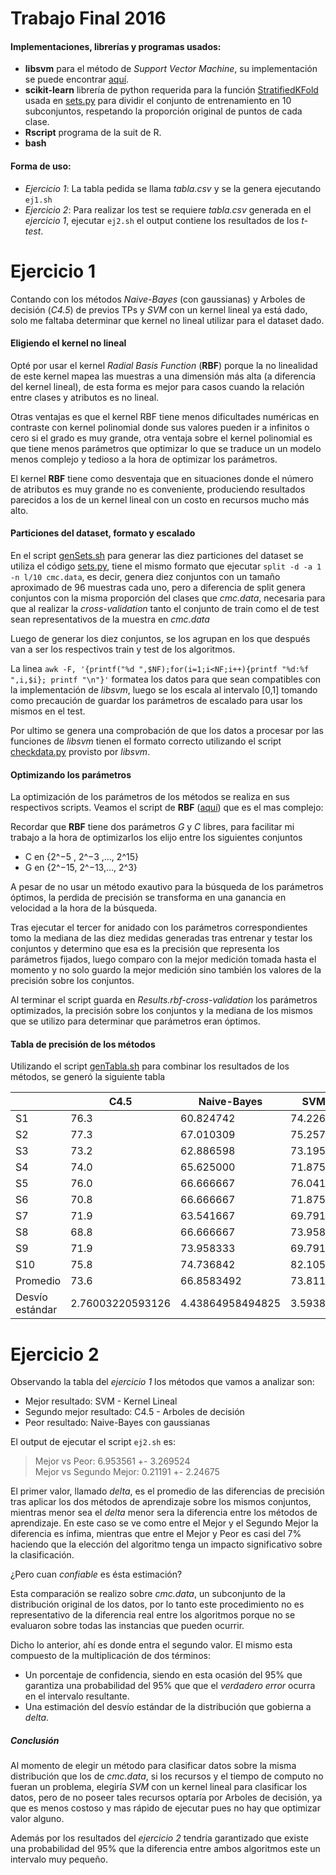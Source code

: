 # Trabajo Final 2016

#### Implementaciones, librerías y programas usados:

* **libsvm** para el método de _Support Vector Machine_, su implementación se
puede encontrar [aquí][libsvm-git].  
* **scikit-learn** librería de python requerida para la función [StratifiedKFold][kfold] usada en [sets.py](dir) para dividir el conjunto de entrenamiento en 10 subconjuntos, respetando la proporción original de puntos de cada clase.
* **Rscript** programa de la suit de R.
* **bash**

#### Forma de uso:
* _Ejercicio 1_: La tabla pedida se llama _tabla.csv_ y se la genera ejecutando
 `ej1.sh`
* _Ejercicio 2_: Para realizar los test se requiere _tabla.csv_ generada en el
 _ejercicio 1_, ejecutar `ej2.sh` el output contiene los resultados de los _t-test_.


Ejercicio 1
===========

Contando con los métodos _Naive-Bayes_ (con gaussianas) y Arboles de decisión (_C4.5_) de previos TPs y _SVM_ con un kernel lineal ya está dado, solo me faltaba determinar que kernel no lineal utilizar para el dataset dado.

#### Eligiendo el kernel no lineal

Opté por usar el kernel _Radial Basis Function_ (**RBF**) porque la no linealidad de este kernel mapea las muestras a una dimensión más alta (a diferencia del kernel lineal), de esta forma es mejor para casos cuando la relación entre clases y atributos es no lineal.

Otras ventajas es que el kernel RBF tiene menos dificultades numéricas en contraste con kernel polinomial donde sus valores pueden ir a infinitos o cero si el grado es muy grande, otra ventaja sobre el kernel polinomial es que tiene menos parámetros que optimizar lo que se traduce un un modelo menos complejo y tedioso a la hora de optimizar los parámetros.

El kernel **RBF** tiene como desventaja que en situaciones donde el número de
atributos es muy grande no es conveniente, produciendo resultados parecidos a los de un kernel lineal con un costo en recursos mucho más alto.

#### Particiones del dataset, formato y escalado

En el script [genSets.sh][genSets] para generar las diez particiones del dataset se utiliza el código [sets.py][setspy], tiene el mismo formato que ejecutar `split -d -a 1 -n l/10 cmc.data`, es decir, genera diez conjuntos con un tamaño aproximado de 96 muestras cada uno, pero a diferencia de split genera conjuntos con la misma proporción del clases que _cmc.data_, necesaria para que al realizar la _cross-validation_ tanto el conjunto de train como el de test sean representativos de la muestra en _cmc.data_

Luego de generar los diez conjuntos, se los agrupan en los que después van a ser los respectivos train y test de los algoritmos.

La linea `awk -F, '{printf("%d ",$NF);for(i=1;i<NF;i++){printf "%d:%f ",i,$i}; printf "\n"}'` formatea los datos para que sean compatibles con la implementación  de _libsvm_, luego se los escala al intervalo [0,1] tomando como precaución de guardar los parámetros de escalado para usar los mismos en el test.

Por ultimo se genera una comprobación de que los datos a procesar por las funciones de  _libsvm_ tienen el formato correcto utilizando el script [checkdata.py][checkdatapy] provisto por _libsvm_.

#### Optimizando los parámetros
La optimización de los parámetros de los métodos se realiza en sus respectivos scripts. Veamos el script de **RBF** ([aquí][rbfsc]) que es el mas complejo:

Recordar que **RBF** tiene dos parámetros _G_ y _C_ libres, para facilitar mi trabajo a la hora de optimizarlos los elijo entre los siguientes conjuntos
* C en {2^−5 , 2^−3 ,..., 2^15}
* G en {2^−15, 2^−13,..., 2^3}

A pesar de no usar un método exautivo para la búsqueda de los parámetros óptimos, la perdida de precisión se transforma en una ganancia en velocidad a la hora de la búsqueda.

Tras ejecutar el tercer for anidado con los parámetros correspondientes tomo la mediana de las diez medidas generadas tras entrenar y testar los conjuntos y determino que esa es la precisión que representa los parámetros fijados, luego comparo con la mejor medición tomada hasta el momento y no solo guardo la mejor medición sino también los valores de la precisión sobre los conjuntos.


Al terminar el script guarda en _Results.rbf-cross-validation_ los parámetros optimizados, la precisión sobre los conjuntos y la mediana de los mismos que se utilizo para determinar que parámetros eran óptimos.

#### Tabla de precisión de los métodos

Utilizando el script [genTabla.sh][genTabla] para combinar los resultados de los métodos, se generó la siguiente tabla

|                 | C4.5             | Naive-Bayes      | SVM - K. Lineal  | SVM - Kernel RBF |
|-----------------|------------------|------------------|------------------|------------------|
| S1              | 76.3             | 60.824742        | 74.2268          | 74.2268          |
| S2              | 77.3             | 67.010309        | 75.2577          | 75.2577          |
| S3              | 73.2             | 62.886598        | 73.1959          | 73.1959          |
| S4              | 74.0             | 65.625000        | 71.875           | 70.8333          |
| S5              | 76.0             | 66.666667        | 76.0417          | 75               |
| S6              | 70.8             | 66.666667        | 71.875           | 73.9583          |
| S7              | 71.9             | 63.541667        | 69.7917          | 73.9583          |
| S8              | 68.8             | 66.666667        | 73.9583          | 70.8333          |
| S9              | 71.9             | 73.958333        | 69.7917          | 67.7083          |
| S10             | 75.8             | 74.736842        | 82.1053          | 80               |
| Promedio        | 73.6             | 66.8583492       | 73.81191         | 73.49719         |
| Desvío estándar | 2.76003220593126 | 4.43864958494825 | 3.59386884551701 | 3.27272550074433 |





Ejercicio 2
===========

Observando la tabla del _ejercicio 1_ los métodos que vamos a analizar son:
* Mejor resultado: SVM - Kernel Lineal
* Segundo mejor resultado: C4.5 - Arboles de decisión
* Peor resultado: Naive-Bayes con gaussianas

El output de ejecutar el script `ej2.sh` es:

>  Mejor vs Peor:  6.953561  +-  3.269524  
>  Mejor vs Segundo Mejor:  0.21191  +-  2.24675

El primer valor, llamado _delta_, es el promedio de las diferencias de precisión tras aplicar los dos métodos de aprendizaje sobre los mismos conjuntos, mientras menor sea el _delta_ menor sera la diferencia entre los métodos de aprendizaje. En este caso se ve como entre el Mejor y el Segundo Mejor la diferencia es ínfima, mientras que entre el Mejor y Peor es casi del 7% haciendo que la elección del algoritmo tenga un impacto significativo sobre la clasificación.

¿Pero cuan _confiable_ es ésta estimación?

Esta comparación se realizo sobre _cmc.data_, un subconjunto de la distribución original de los datos, por lo tanto este procedimiento no es representativo de la diferencia real entre los algoritmos porque no se evaluaron sobre todas las instancias que pueden ocurrir.

Dicho lo anterior, ahí es donde entra el segundo valor. El mismo esta compuesto de la multiplicación de dos términos:
* Un porcentaje de confidencia, siendo en esta ocasión del 95% que garantiza una  probabilidad del 95%  que que el _verdadero error_ ocurra en el intervalo resultante.
* Una estimación del desvío estándar de la distribución que gobierna a _delta_.


##### Conclusión
Al momento de elegir un método para clasificar datos sobre la misma distribución que los de _cmc.data_, si los recursos y el tiempo de computo no fueran un problema, elegiría _SVM_ con un kernel lineal para clasificar los datos, pero de no poseer tales recursos optaría por Arboles de decisión, ya que es menos costoso y mas rápido de ejecutar pues no hay que optimizar valor alguno.

Además por los resultados del _ejercicio 2_ tendría garantizado que existe una probabilidad del 95% que la diferencia entre ambos algoritmos este un intervalo muy pequeño.

[libsvm-git]: https://github.com/cjlin1/libsvm
[kfold]: http://scikit-learn.org/stable/modules/generated/sklearn.cross_validation.StratifiedKFold.html#sklearn.cross_validation.StratifiedKFold
[setspy]: a
[checkdatapy]: a
[genSets]: a
[rbfsc]: a
[genTabla]: a
